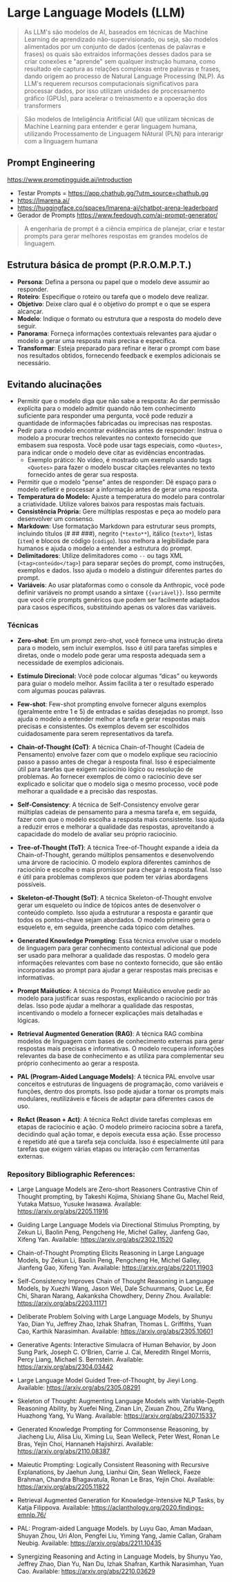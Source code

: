 # Large Language Models (LLM)

> As LLM's são modelos de AI, baseados em técnicas de Machine Learning de aprendizado não-supervisionado, ou seja, são modelos alimentados por um conjunto de dados (centenas de palavras e frases) os quais são extraidos informações desses dados para se criar conexões e "aprende" sem qualquer instrução humana, como resultado ele captura as relações complexas entre palavras e frases, dando origem ao processo de Natural Language Processing (NLP). As LLM's requerem recursos computacionais significativos para processar dados, por isso utilizam unidades de processamento gráfico (GPUs), para acelerar o treinasmento e a opoeração dos transformers




>
>São modelos de Inteligência Aritificial (AI) que utilizam técnicas de Machine Learning para entender e gerar linguagem humana, utilizando Processamento de Linguagem NAtural (PLN) para interarigr com a linguagem humana
## Prompt Engineering

https://www.promptingguide.ai/introduction

- Testar Prompts = https://app.chathub.gg/?utm_source=chathub.gg
- https://lmarena.ai/
- https://huggingface.co/spaces/lmarena-ai/chatbot-arena-leaderboard
- Gerador de Prompts https://www.feedough.com/ai-prompt-generator/

> A engenharia de prompt é a ciência empírica de planejar, criar e testar prompts para gerar melhores respostas em grandes modelos de linguagem.

## Estrutura básica de prompt (P.R.O.M.P.T.)

- **Persona**: Defina a persona ou papel que o modelo deve assumir ao responder.
- **Roteiro**: Especifique o roteiro ou tarefa que o modelo deve realizar.
- **Objetivo**: Deixe claro qual é o objetivo do prompt e o que se espera alcançar.
- **Modelo**: Indique o formato ou estrutura que a resposta do modelo deve seguir.
- **Panorama**: Forneça informações contextuais relevantes para ajudar o modelo a gerar uma resposta mais precisa e específica.
- **Transformar**: Esteja preparado para refinar e iterar o prompt com base nos resultados obtidos, fornecendo feedback e exemplos adicionais se necessário.

## Evitando alucinações

- Permitir que o modelo diga que não sabe a resposta: Ao dar permissão explícita para o modelo admitir quando não tem conhecimento suficiente para responder uma pergunta, você pode reduzir a quantidade de informações fabricadas ou imprecisas nas respostas.
- Pedir para o modelo encontrar evidências antes de responder: Instrua o modelo a procurar trechos relevantes no contexto fornecido que embasem sua resposta. Você pode usar tags especiais, como `<Quotes>`, para indicar onde o modelo deve citar as evidências encontradas.
    - Exemplo prático: No vídeo, é mostrado um exemplo usando tags `<Quotes>` para fazer o modelo buscar citações relevantes no texto fornecido antes de gerar sua resposta.
- Permitir que o modelo "pense" antes de responder: Dê espaço para o modelo refletir e processar a informação antes de gerar uma resposta.
- **Temperatura do Modelo:** Ajuste a temperatura do modelo para controlar a criatividade. Utilize valores baixos para respostas mais factuais.
- **Consistência Própria:** Gere múltiplas respostas e peça ao modelo para desenvolver um consenso.
- **Markdown**: Use formatação Markdown para estruturar seus prompts, incluindo títulos (# ## ###), negrito (`*texto**`), itálico (`texto*`), listas (`item`) e blocos de código (````código````). Isso melhora a legibilidade para humanos e ajuda o modelo a entender a estrutura do prompt.
- **Delimitadores**: Utilize delimitadores como `--` ou tags XML (`<tag>conteúdo</tag>`) para separar seções do prompt, como instruções, exemplos e dados. Isso ajuda o modelo a distinguir diferentes partes do prompt.
- **Variáveis**: Ao usar plataformas como o console da Anthropic, você pode definir variáveis no prompt usando a sintaxe `{{variável}}`. Isso permite que você crie prompts genéricos que podem ser facilmente adaptados para casos específicos, substituindo apenas os valores das variáveis.

### Técnicas 

- **Zero-shot**: Em um prompt zero-shot, você fornece uma instrução direta para o modelo, sem incluir exemplos. Isso é útil para tarefas simples e diretas, onde o modelo pode gerar uma resposta adequada sem a necessidade de exemplos adicionais.
  
- **Estímulo Direcional:** Você pode colocar algumas “dicas” ou keywords para guiar o modelo melhor. Assim facilita a ter o resultado esperado com algumas poucas palavras.
    
- **Few-shot**: Few-shot prompting envolve fornecer alguns exemplos (geralmente entre 1 e 5) de entradas e saídas desejadas no prompt. Isso ajuda o modelo a entender melhor a tarefa e gerar respostas mais precisas e consistentes. Os exemplos devem ser escolhidos cuidadosamente para serem representativos da tarefa.

- **Chain-of-Thought (CoT)**: A técnica Chain-of-Thought (Cadeia de Pensamento) envolve fazer com que o modelo explique seu raciocínio passo a passo antes de chegar à resposta final. Isso é especialmente útil para tarefas que exigem raciocínio lógico ou resolução de problemas. Ao fornecer exemplos de como o raciocínio deve ser explicado e solicitar que o modelo siga o mesmo processo, você pode melhorar a qualidade e a precisão das respostas.

- **Self-Consistency**: A técnica de Self-Consistency envolve gerar múltiplas cadeias de pensamento para a mesma tarefa e, em seguida, fazer com que o modelo escolha a resposta mais consistente. Isso ajuda a reduzir erros e melhorar a qualidade das respostas, aproveitando a capacidade do modelo de avaliar seu próprio raciocínio.

- **Tree-of-Thought (ToT)**: A técnica Tree-of-Thought expande a ideia da Chain-of-Thought, gerando múltiplos pensamentos e desenvolvendo uma árvore de raciocínio. O modelo explora diferentes caminhos de raciocínio e escolhe o mais promissor para chegar à resposta final. Isso é útil para problemas complexos que podem ter várias abordagens possíveis.

- **Skeleton-of-Thought (SoT)**: A técnica Skeleton-of-Thought envolve gerar um esqueleto ou índice de tópicos antes de desenvolver o conteúdo completo. Isso ajuda a estruturar a resposta e garantir que todos os pontos-chave sejam abordados. O modelo primeiro gera o esqueleto e, em seguida, preenche cada tópico com detalhes.
    
- **Generated Knowledge Prompting**: Essa técnica envolve usar o modelo de linguagem para gerar conhecimento contextual adicional que pode ser usado para melhorar a qualidade das respostas. O modelo gera informações relevantes com base no contexto fornecido, que são então incorporadas ao prompt para ajudar a gerar respostas mais precisas e informativas.

- **Prompt Maiêutico:** A técnica do Prompt Maiêutico envolve pedir ao modelo para justificar suas respostas, explicando o raciocínio por trás delas. Isso pode ajudar a melhorar a qualidade das respostas, incentivando o modelo a fornecer explicações mais detalhadas e lógicas.

- **Retrieval Augmented Generation (RAG)**: A técnica RAG combina modelos de linguagem com bases de conhecimento externas para gerar respostas mais precisas e informativas. O modelo recupera informações relevantes da base de conhecimento e as utiliza para complementar seu próprio conhecimento ao gerar a resposta.

- **PAL (Program-Aided Language Models)**: A técnica PAL envolve usar conceitos e estruturas de linguagens de programação, como variáveis e funções, dentro dos prompts. Isso pode ajudar a tornar os prompts mais modulares, reutilizáveis e fáceis de adaptar para diferentes casos de uso.

- **ReAct (Reason + Act)**: A técnica ReAct divide tarefas complexas em etapas de raciocínio e ação. O modelo primeiro raciocina sobre a tarefa, decidindo qual ação tomar, e depois executa essa ação. Esse processo é repetido até que a tarefa seja concluída. Isso é especialmente útil para tarefas que exigem várias etapas ou interação com ferramentas externas.

### Repository Bibliographic References:
- Large Language Models are Zero-short Reasoners Contrastive Chin of Thought prompting, by Takeshi Kojima, Shixiang Shane Gu, Machel Reid, Yutaka Matsuo, Yusuke Iwasawa. Available: https://arxiv.org/abs/2205.11916

- Guiding Large Language Models via Directional Stimulus Prompting, by Zekun Li, Baolin Peng, Pengcheng He, Michel Galley, Jianfeng Gao, Xifeng Yan. Available: https://arxiv.org/abs/2302.11520

- Chain-of-Thought Prompting Elicits Reasoning in Large Language Models, by Zekun Li, Baolin Peng, Pengcheng He, Michel Galley, Jianfeng Gao, Xifeng Yan. Available: https://arxiv.org/abs/2201.11903

- Self-Consistency Improves Chain of Thought Reasoning in Language Models, by Xuezhi Wang, Jason Wei, Dale Schuurmans, Quoc Le, Ed Chi, Sharan Narang, Aakanksha Chowdhery, Denny Zhou. Available: https://arxiv.org/abs/2203.11171

- Deliberate Problem Solving with Large Language Models, by Shunyu Yao, Dian Yu, Jeffrey Zhao, Izhak Shafran, Thomas L. Griffiths, Yuan Cao, Karthik Narasimhan. Available: https://arxiv.org/abs/2305.10601

- Generative Agents: Interactive Simulacra of Human Behavior, by Joon Sung Park, Joseph C. O'Brien, Carrie J. Cai, Meredith Ringel Morris, Percy Liang, Michael S. Bernstein. Available: https://arxiv.org/abs/2304.03442

- Large Language Model Guided Tree-of-Thought, by Jieyi Long. Available: https://arxiv.org/abs/2305.08291

- Skeleton of Thought: Augmenting Language Models with Variable-Depth Reasoning Ability, by Xuefei Ning, Zinan Lin, Zixuan Zhou, Zifu Wang, Huazhong Yang, Yu Wang. Available: https://arxiv.org/abs/2307.15337

-  Generated Knowledge Prompting for Commonsense Reasoning, by Jiacheng Liu, Alisa Liu, Ximing Lu, Sean Welleck, Peter West, Ronan Le Bras, Yejin Choi, Hannaneh Hajishirzi. Available: https://arxiv.org/abs/2110.08387

- Maieutic Prompting: Logically Consistent Reasoning with Recursive Explanations, by Jaehun Jung, Lianhui Qin, Sean Welleck, Faeze Brahman, Chandra Bhagavatula, Ronan Le Bras, Yejin Choi. Available: https://arxiv.org/abs/2205.11822

- Retrieval Augmented Generation for Knowledge-Intensive NLP Tasks, by Katja Filippova. Available: https://aclanthology.org/2020.findings-emnlp.76/

- PAL: Program-aided Language Models. by Luyu Gao, Aman Madaan, Shuyan Zhou, Uri Alon, Pengfei Liu, Yiming Yang, Jamie Callan, Graham Neubig. Available: https://arxiv.org/abs/2211.10435

- Synergizing Reasoning and Acting in Language Models, by Shunyu Yao, Jeffrey Zhao, Dian Yu, Nan Du, Izhak Shafran, Karthik Narasimhan, Yuan Cao. Available: https://arxiv.org/abs/2210.03629

